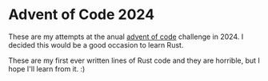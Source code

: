 # Advent of Code 2024

These are my attempts at the anual [advent of code](https://adventofcode.com/) challenge in 2024. I decided this would be a good occasion to learn Rust. 

These are my first ever written lines of Rust code and they are horrible, but I hope I'll learn from it. :)
